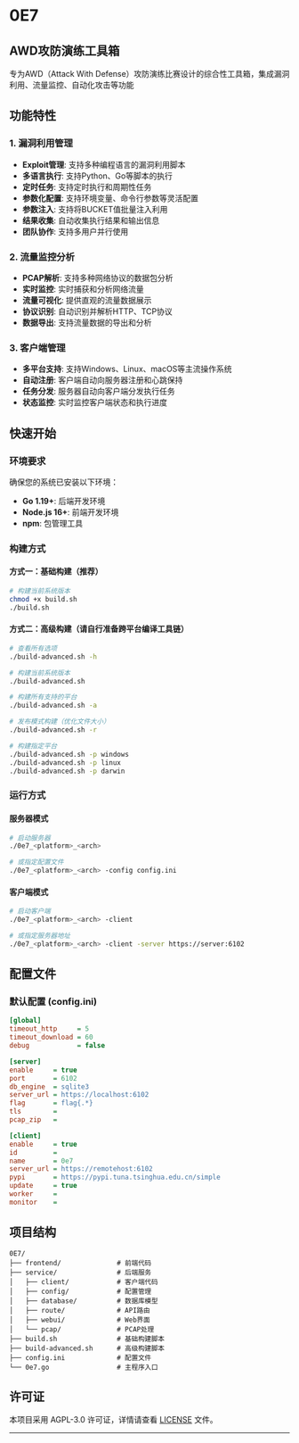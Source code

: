 # 0E7

## AWD攻防演练工具箱

专为AWD（Attack With Defense）攻防演练比赛设计的综合性工具箱，集成漏洞利用、流量监控、自动化攻击等功能

## 功能特性

### 1. 漏洞利用管理
- **Exploit管理**: 支持多种编程语言的漏洞利用脚本
- **多语言执行**: 支持Python、Go等脚本的执行
- **定时任务**: 支持定时执行和周期性任务
- **参数化配置**: 支持环境变量、命令行参数等灵活配置
- **参数注入**: 支持将BUCKET值批量注入利用
- **结果收集**: 自动收集执行结果和输出信息
- **团队协作**: 支持多用户并行使用

### 2. 流量监控分析
- **PCAP解析**: 支持多种网络协议的数据包分析
- **实时监控**: 实时捕获和分析网络流量
- **流量可视化**: 提供直观的流量数据展示
- **协议识别**: 自动识别并解析HTTP、TCP协议
- **数据导出**: 支持流量数据的导出和分析

### 3. 客户端管理
- **多平台支持**: 支持Windows、Linux、macOS等主流操作系统
- **自动注册**: 客户端自动向服务器注册和心跳保持
- **任务分发**: 服务器自动向客户端分发执行任务
- **状态监控**: 实时监控客户端状态和执行进度

## 快速开始

### 环境要求

确保您的系统已安装以下环境：

- **Go 1.19+**: 后端开发环境
- **Node.js 16+**: 前端开发环境
- **npm**: 包管理工具

### 构建方式

#### 方式一：基础构建（推荐）
```bash
# 构建当前系统版本
chmod +x build.sh
./build.sh
```

#### 方式二：高级构建（请自行准备跨平台编译工具链）
```bash
# 查看所有选项
./build-advanced.sh -h

# 构建当前系统版本
./build-advanced.sh

# 构建所有支持的平台
./build-advanced.sh -a

# 发布模式构建（优化文件大小）
./build-advanced.sh -r

# 构建指定平台
./build-advanced.sh -p windows
./build-advanced.sh -p linux
./build-advanced.sh -p darwin
```

### 运行方式

#### 服务器模式
```bash
# 启动服务器
./0e7_<platform>_<arch>

# 或指定配置文件
./0e7_<platform>_<arch> -config config.ini
```

#### 客户端模式
```bash
# 启动客户端
./0e7_<platform>_<arch> -client

# 或指定服务器地址
./0e7_<platform>_<arch> -client -server https://server:6102
```

## 配置文件

### 默认配置 (config.ini)
```ini
[global]
timeout_http     = 5
timeout_download = 60
debug            = false

[server]
enable     = true
port       = 6102
db_engine  = sqlite3
server_url = https://localhost:6102
flag       = flag{.*}
tls        = 
pcap_zip   = 

[client]
enable     = true
id         = 
name       = 0e7
server_url = https://remotehost:6102
pypi       = https://pypi.tuna.tsinghua.edu.cn/simple
update     = true
worker     = 
monitor    = 
```

## 项目结构
```
0E7/
├── frontend/              # 前端代码
├── service/               # 后端服务
│   ├── client/            # 客户端代码
│   ├── config/            # 配置管理
│   ├── database/          # 数据库模型
│   ├── route/             # API路由
│   ├── webui/             # Web界面
│   └── pcap/              # PCAP处理
├── build.sh               # 基础构建脚本
├── build-advanced.sh      # 高级构建脚本
├── config.ini             # 配置文件
└── 0e7.go                 # 主程序入口
```

## 许可证

本项目采用 AGPL-3.0 许可证，详情请查看 [LICENSE](LICENSE) 文件。

---
